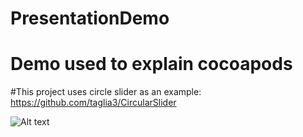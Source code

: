 # PresentationDemo

# Demo used to explain cocoapods

#This project uses circle slider as an example: https://github.com/taglia3/CircularSlider

![Alt text](/Development/PresentationDemo/DemoImage.jpg?raw=true "Demo Image")